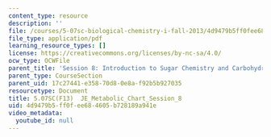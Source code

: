 ```yaml
---
content_type: resource
description: ''
file: /courses/5-07sc-biological-chemistry-i-fall-2013/4d9479b5ff0fee684605b728189a941e_JE_Metabolic_Chart_Session8.pdf
file_type: application/pdf
learning_resource_types: []
license: https://creativecommons.org/licenses/by-nc-sa/4.0/
ocw_type: OCWFile
parent_title: 'Session 8: Introduction to Sugar Chemistry and Carbohydrate Catabolism'
parent_type: CourseSection
parent_uid: 17c27441-e358-70d8-0e8a-f92b5b927035
resourcetype: Document
title: 5.07SC(F13)  JE_Metabolic_Chart_Session_8
uid: 4d9479b5-ff0f-ee68-4605-b728189a941e
video_metadata:
  youtube_id: null
---
```

